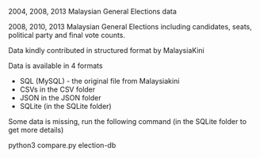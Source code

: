 2004, 2008, 2013 Malaysian General Elections data

2008, 2010, 2013 Malaysian General Elections including candidates, seats, political party and final vote counts. 

Data kindly contributed in structured format by MalaysiaKini

Data is available in 4 formats
+ SQL (MySQL) - the original file from Malaysiakini
+ CSVs in the CSV folder
+ JSON in the JSON folder
+ SQLite (in the SQLite folder)

Some data is missing, run the following command (in the SQLite folder to get more details)

python3 compare.py election-db

